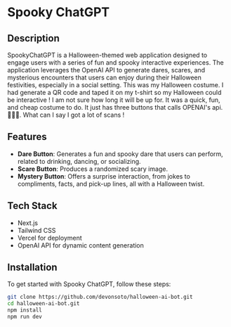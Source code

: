 # Spooky ChatGPT

## Description

SpookyChatGPT is a Halloween-themed web application designed to engage users with a series of fun and spooky interactive experiences. The application leverages the OpenAI API to generate dares, scares, and mysterious encounters that users can enjoy during their Halloween festivities, especially in a social setting. This was my Halloween costume. I had generate a QR code and taped it on my t-shirt so my Halloween could be interactive !
I am not sure how long it will be up for. It was a quick, fun, and cheap costume to do. It just has three buttons that calls OPENAI's api. 🤷🏼‍♂️. What can I say I got a lot of scans !

## Features

- **Dare Button**: Generates a fun and spooky dare that users can perform, related to drinking, dancing, or socializing.
- **Scare Button**: Produces a randomized scary image.
- **Mystery Button**: Offers a surprise interaction, from jokes to compliments, facts, and pick-up lines, all with a Halloween twist.

## Tech Stack

- Next.js
- Tailwind CSS
- Vercel for deployment
- OpenAI API for dynamic content generation

## Installation

To get started with Spooky ChatGPT, follow these steps:

```bash
git clone https://github.com/devonsoto/halloween-ai-bot.git
cd halloween-ai-bot.git
npm install
npm run dev
```
